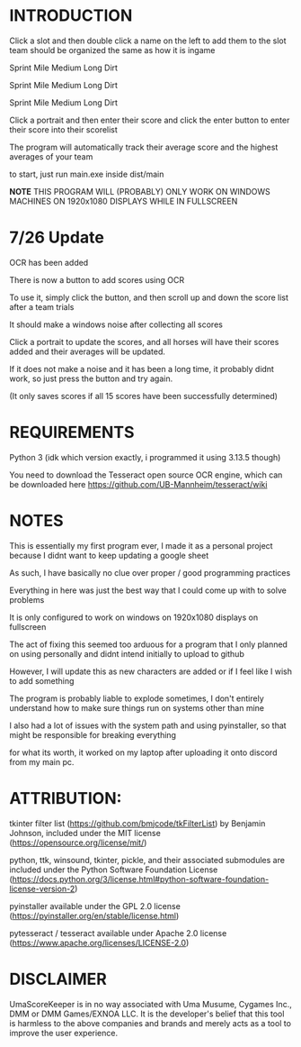 # **INTRODUCTION**

Click a slot and then double click a name on the left to add them to the slot
team should be organized the same as how it is ingame

Sprint Mile Medium Long Dirt

Sprint Mile Medium Long Dirt

Sprint Mile Medium Long Dirt

Click a portrait and then enter their score and click the enter button to enter their score into their scorelist

The program will automatically track their average score and the highest averages of your team

to start, just run main.exe inside dist/main

**NOTE** THIS PROGRAM WILL (PROBABLY) ONLY WORK ON WINDOWS MACHINES ON 1920x1080 DISPLAYS WHILE IN FULLSCREEN

# **7/26 Update**

OCR has been added

There is now a button to add scores using OCR

To use it, simply click the button, and then scroll up and down the score list after a team trials

It should make a windows noise after collecting all scores

Click a portrait to update the scores, and all horses will have their scores added and their averages will be updated.

If it does not make a noise and it has been a long time, it probably didnt work, so just press the button and try again.

(It only saves scores if all 15 scores have been successfully determined)

# **REQUIREMENTS**

Python 3 (idk which version exactly, i programmed it using 3.13.5 though)

You need to download the Tesseract open source OCR engine, which can be downloaded here https://github.com/UB-Mannheim/tesseract/wiki


# **NOTES**

This is essentially my first program ever,  I made it  as a personal project because I didnt want to keep updating a google sheet

As such, I have basically no clue over proper / good programming practices

Everything in here was just the best way that I could come up with to solve problems

It is only configured to work on windows on 1920x1080 displays on fullscreen

The act of fixing this seemed too arduous for a program that I only planned on using personally and didnt intend initially to upload to github

However, I will update this as new characters are added or if I feel like I wish to add something

The program is probably liable to explode sometimes, I don't entirely understand how to make sure things run on systems other than mine

I also had a lot of issues with the system path and using pyinstaller, so that might be responsible for breaking everything

for what its worth, it worked on my laptop after uploading it onto discord from my main pc.















# **ATTRIBUTION**:

tkinter filter list (https://github.com/bmjcode/tkFilterList) by Benjamin Johnson, included under the MIT license (https://opensource.org/license/mit/)

python, ttk, winsound, tkinter, pickle,  and their associated submodules are included under the Python Software Foundation License (https://docs.python.org/3/license.html#python-software-foundation-license-version-2)

pyinstaller available under the GPL 2.0 license (https://pyinstaller.org/en/stable/license.html)

pytesseract / tesseract available under Apache 2.0 license (https://www.apache.org/licenses/LICENSE-2.0)

# **DISCLAIMER**

UmaScoreKeeper is in no way associated with Uma Musume, Cygames Inc., DMM or DMM Games/EXNOA LLC. It is the developer's belief that this tool is harmless to the above companies and brands and merely acts as a tool to improve the user experience.
